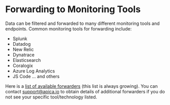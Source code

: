 # Forwarding to Monitoring Tools

Data can be filtered and forwarded to many different monitoring tools and endpoints. Common monitoring tools for forwarding include:

* Splunk
* Datadog
* New Relic
* Dynatrace
* Elasticsearch
* Coralogix
* Azure Log Analytics
* JS Code ... and others

Here is a [list of available forwarders](../list-of-forwarders/) (this list is always growing). You can contact support@apica.io to obtain details of additional forwarders if you do not see your specific tool/technology listed.
